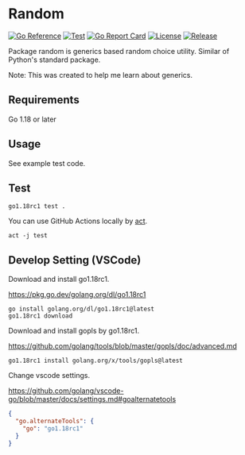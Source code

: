 # Random

[![Go Reference](https://pkg.go.dev/badge/github.com/sg0hsmt/random.svg)](https://pkg.go.dev/github.com/sg0hsmt/random)
[![Test](https://github.com/sg0hsmt/random/actions/workflows/test.yaml/badge.svg)](https://github.com/sg0hsmt/random/actions/workflows/test.yaml)
[![Go Report Card](https://goreportcard.com/badge/github.com/sg0hsmt/random)](https://goreportcard.com/report/github.com/sg0hsmt/random)
[![License](https://img.shields.io/github/license/sg0hsmt/random.svg)](https://github.com/sg0hsmt/random/blob/master/LICENSE)
[![Release](https://img.shields.io/github/release/sg0hsmt/random.svg)](https://github.com/sg0hsmt/random/releases/latest)

Package random is generics based random choice utility.
Similar of Python's standard package.

Note: This was created to help me learn about generics.

## Requirements

Go 1.18 or later

## Usage

See example test code.

## Test

```console
go1.18rc1 test .
```

You can use GitHub Actions locally by [act](https://github.com/nektos/act).

```console
act -j test
```

## Develop Setting (VSCode)

Download and install go1.18rc1.

https://pkg.go.dev/golang.org/dl/go1.18rc1

```console
go install golang.org/dl/go1.18rc1@latest
go1.18rc1 download
```

Download and install gopls by go1.18rc1.

https://github.com/golang/tools/blob/master/gopls/doc/advanced.md

```console
go1.18rc1 install golang.org/x/tools/gopls@latest
```

Change vscode settings.

https://github.com/golang/vscode-go/blob/master/docs/settings.md#goalternatetools

```json
{
  "go.alternateTools": {
    "go": "go1.18rc1"
  }
}
```
